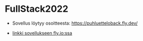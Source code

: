 # FullStack2022

- Sovellus löytyy osoitteesta: https://puhluetteloback.fly.dev/

- [linkki sovellukseen fly.io:ssa](https://puhluetteloback.fly.dev/)
